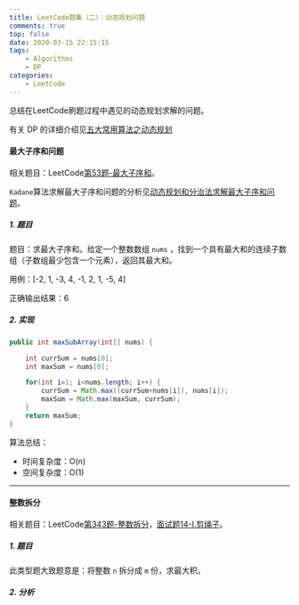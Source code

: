 ```yaml
---
title: LeetCode题集（二）：动态规划问题
comments: true
top: false
date: 2020-03-15 22:15:15
tags:
	- Algorithms
	- DP
categories:
	- LeetCode
---
```


总结在LeetCode刷题过程中遇见的动态规划求解的问题。

有关 DP 的详细介绍见[五大常用算法之动态规划](https://merlinhu0112.github.io/2020/01/02/%E4%BA%94%E5%A4%A7%E5%B8%B8%E7%94%A8%E7%AE%97%E6%B3%95%E4%B9%8B%E5%8A%A8%E6%80%81%E8%A7%84%E5%88%92/)

<!--more-->

#### 最大子序和问题

相关题目：LeetCode[第53题-最大子序和](https://leetcode-cn.com/problems/maximum-subarray/ )。

`Kadane`算法求解最大子序和问题的分析见[动态规划和分治法求解最大子序和问题](https://merlinhu0112.github.io/2020/02/25/%E5%8A%A8%E6%80%81%E8%A7%84%E5%88%92%E5%92%8C%E5%88%86%E6%B2%BB%E6%B3%95%E6%B1%82%E8%A7%A3%E6%9C%80%E5%A4%A7%E5%AD%90%E5%BA%8F%E5%92%8C%E9%97%AE%E9%A2%98/)。

##### 1. 题目

题目：求最大子序和。给定一个整数数组 `nums` ，找到一个具有最大和的连续子数组（子数组最少包含一个元素），返回其最大和。

用例：[-2, 1, -3, 4, -1, 2, 1, -5, 4]

正确输出结果：6



##### 2. 实现

```java
public int maxSubArray(int[] nums) {

    int currSum = nums[0];
    int maxSum = nums[0];

    for(int i=1; i<nums.length; i++) {
        currSum = Math.max((currSum+nums[i]), nums[i]);
        maxSum = Math.max(maxSum, currSum);
    }
    return maxSum;
}
```

算法总结：

- 时间复杂度：O(n)
- 空间复杂度：O(1)

---

#### 整数拆分

相关题目：LeetCode[第343题-整数拆分](https://leetcode-cn.com/problems/integer-break/)，[面试题14-I.剪绳子](https://leetcode-cn.com/problems/jian-sheng-zi-lcof/)。

##### 1. 题目

此类型题大致题意是：将整数 `n` 拆分成 `m` 份，求最大积。

##### 2. 分析

